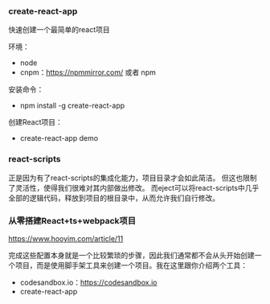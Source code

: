 ### create-react-app

快速创建一个最简单的react项目

环境：
- node 
- cnpm：https://npmmirror.com/  或者 npm

安装命令：
- npm install -g create-react-app

创建React项目：
- create-react-app demo

### react-scripts

正是因为有了react-scripts的集成化能力，项目目录才会如此简洁。
但这也限制了灵活性，使得我们很难对其内部做出修改。
而eject可以将react-scripts中几乎全部的逻辑代码，释放到项目的根目录中，从而允许我们自行修改。


### 从零搭建React+ts+webpack项目

https://www.hooyim.com/article/11

完成这些配置本身就是一个比较繁琐的步骤，因此我们通常都不会从头开始创建一个项目，而是使用脚手架工具来创建一个项目。我在这里跟你介绍两个工具：
- codesandbox.io：https://codesandbox.io
- create-react-app